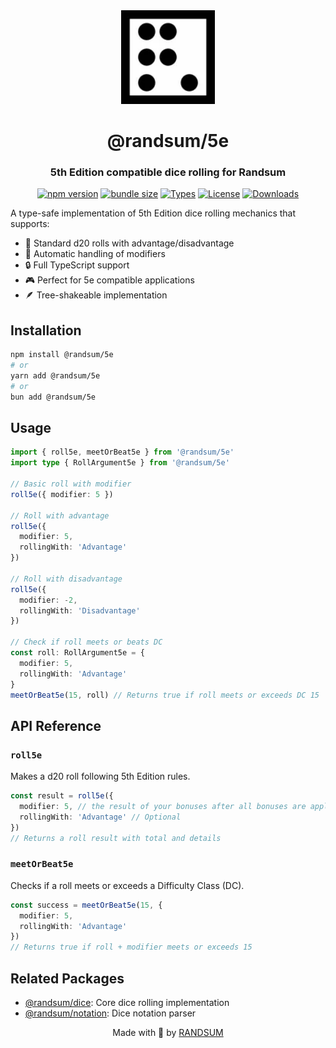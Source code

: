 <div align="center">
  <img width="150" height="150" src="https://raw.githubusercontent.com/RANDSUM/randsum/main/icon.webp" alt="Randsum Logo">
  <h1>@randsum/5e</h1>
  <h3>5th Edition compatible dice rolling for Randsum</h3>

[![npm version](https://img.shields.io/npm/v/@randsum/5e)](https://www.npmjs.com/package/@randsum/5e)
[![bundle size](https://img.shields.io/bundlephobia/minzip/@randsum/5e)](https://bundlephobia.com/package/@randsum/5e)
[![Types](https://img.shields.io/npm/types/@randsum/5e)](https://www.npmjs.com/package/@randsum/5e)
[![License](https://img.shields.io/npm/l/@randsum/5e)](https://github.com/RANDSUM/randsum/blob/main/LICENSE)
[![Downloads](https://img.shields.io/npm/dm/@randsum/5e)](https://www.npmjs.com/package/@randsum/5e)

</div>

A type-safe implementation of 5th Edition dice rolling mechanics that supports:

- 🎲 Standard d20 rolls with advantage/disadvantage
- 🎯 Automatic handling of modifiers
- 🔒 Full TypeScript support
- 🎮 Perfect for 5e compatible applications
- 🪶 Tree-shakeable implementation

## Installation

```bash
npm install @randsum/5e
# or
yarn add @randsum/5e
# or
bun add @randsum/5e
```

## Usage

```typescript
import { roll5e, meetOrBeat5e } from '@randsum/5e'
import type { RollArgument5e } from '@randsum/5e'

// Basic roll with modifier
roll5e({ modifier: 5 })

// Roll with advantage
roll5e({
  modifier: 5,
  rollingWith: 'Advantage'
})

// Roll with disadvantage
roll5e({
  modifier: -2,
  rollingWith: 'Disadvantage'
})

// Check if roll meets or beats DC
const roll: RollArgument5e = {
  modifier: 5,
  rollingWith: 'Advantage'
}
meetOrBeat5e(15, roll) // Returns true if roll meets or exceeds DC 15
```

## API Reference

### `roll5e`

Makes a d20 roll following 5th Edition rules.

```typescript
const result = roll5e({
  modifier: 5, // the result of your bonuses after all bonuses are applied
  rollingWith: 'Advantage' // Optional
})
// Returns a roll result with total and details
```

### `meetOrBeat5e`

Checks if a roll meets or exceeds a Difficulty Class (DC).

```typescript
const success = meetOrBeat5e(15, {
  modifier: 5,
  rollingWith: 'Advantage'
})
// Returns true if roll + modifier meets or exceeds 15
```

## Related Packages

- [@randsum/dice](https://github.com/RANDSUM/randsum/tree/main/corePackages/dice): Core dice rolling implementation
- [@randsum/notation](https://github.com/RANDSUM/randsum/tree/main/packages/notation): Dice notation parser

<div align="center">
Made with 👹 by <a href="https://github.com/RANDSUM">RANDSUM</a>
</div>
